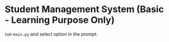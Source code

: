 # Student Management System (Basic - Learning Purpose Only)

run `main.py` and select option in the prompt.